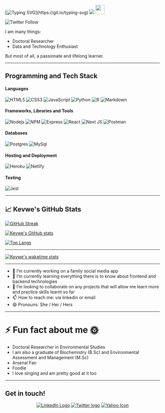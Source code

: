 [![Typing SVG](https://readme-typing-svg.herokuapp.com?color=%23D87093&size=15&lines=Hello+there%2C+nice+to+meet+you.+I+am+Kevwe!)](https://git.io/typing-svg)
![](banner/githubBanner.png) <img src="https://raw.githubusercontent.com/MartinHeinz/MartinHeinz/master/wave.gif" width="30px">

![Twitter Follow](https://img.shields.io/twitter/follow/Kevwe_Olomu?style=social)

I am many things: 
- Doctoral Researcher
- Data and Technology Enthusiast

But most of all, a passionate and lifelong learner.

---

## Programming and Tech Stack
#### Languages
![HTML5](https://img.shields.io/badge/HTML5-E34F26?style=for-the-badge&logo=html5&logoColor=white)
![CSS3](https://img.shields.io/badge/CSS3-1572B6?style=for-the-badge&logo=css3&logoColor=white)
![JavaScript](https://img.shields.io/badge/JavaScript-323330?style=for-the-badge&logo=javascript&logoColor=F7DF1E)
![Python](https://img.shields.io/badge/Python-FFD43B?style=for-the-badge&logo=python&logoColor=306998)
![R](https://img.shields.io/badge/R-563D7C?style=for-the-badge&logo=r&logocolor=blue)
![Markdown](https://img.shields.io/badge/Markdown-000000?style=for-the-badge&logo=markdown&logoColor=white)

#### Frameworks, Libraries and Tools
![Nodejs](https://img.shields.io/badge/Node.js-339933?style=for-the-badge&logo=nodedotjs&logoColor=white)
![NPM](https://img.shields.io/badge/npm-CB3837?style=for-the-badge&logo=npm&logoColor=white)
![Express](https://img.shields.io/badge/Express.js-404D59?style=for-the-badge)
![React](https://img.shields.io/badge/React-20232A?style=for-the-badge&logo=react&logoColor=61DAFB)
![Next JS](https://img.shields.io/badge/Next-black?style=for-the-badge&logo=next.js&logoColor=white)
![Postman](https://img.shields.io/badge/Postman-FF6C37?style=for-the-badge&logo=postman&logoColor=white)

#### Databases
![Postgres](https://img.shields.io/badge/postgres-%23316192.svg?style=for-the-badge&logo=postgresql&logoColor=white)
![MySql](https://img.shields.io/badge/mysql-20232A.svg?style=for-the-badge&logo=msql&logoColor=white)

#### Hosting and Deployment
![Heroku](https://img.shields.io/badge/heroku-%23430098.svg?style=for-the-badge&logo=heroku&logoColor=white)
![Netlify](https://img.shields.io/badge/netlify-%23000000.svg?style=for-the-badge&logo=netlify&logoColor=#00C7B7)

#### Testing
![Jest](https://img.shields.io/badge/-jest-%23C21325?style=for-the-badge&logo=jest&logoColor=white)

---

## &#x1f4c8; Kevwe's GitHub Stats

[![GitHub Streak](http://github-readme-streak-stats.herokuapp.com?user=kevweolomu&theme=dark&background=000000)](https://git.io/streak-stats)

[![Kevwe's GitHub stats](https://github-readme-stats.vercel.app/api?username=kevweolomu&theme=radical&show_icons=true)](https://github.com/kevweolomu)

[![Top Langs](https://github-readme-stats.vercel.app/api/top-langs/?username=kevweolomu&langs_count=8&theme=synthwave)](https://github.com/anuraghazra/github-readme-stats)

--- 

[![Kevwe's wakatime stats](https://github-readme-stats.vercel.app/api/wakatime?username=kevweolomu)](https://github.com/kevweolomu/github-readme-stats)

---

- 🔭 I’m currently working on a family social media app
- 🌱 I’m currently learning everything there is to know about frontend and backend technologies
- 👯 I’m looking to collaborate on any projects that will allow me learn more and practice skills learnt so far
- 📫 How to reach me: via linkedin or email
- 😄 Pronouns: She / Her / Hers

---

# ⚡ Fun fact about me 🌞
- Doctoral Researcher in Environmental Studies
- I am also a graduate of Biochemistry (B.Sc) and Environmental Assessment and Management (M.Sc)
- Arsenal Fan
- Foodie
- I love singing and am pretty good at it too

---

## Get in touch!
<p align="center">
<a href="https://www.linkedin.com/in/kevweolomu/" title="LinkedIn"><img src="https://img.shields.io/badge/LinkedIn-0077B5?style=for-the-badge&logo=linkedin&logoColor=white"  alt="LinkedIn Logo"  /></a> 
<a href="https://twitter.com/Kevwe_Olomu" title="Twitter"><img src="https://img.shields.io/badge/Twitter-1DA1F2?style=for-the-badge&logo=twitter&logoColor=white"  alt="Twitter logo" /></a> 
<!--     <a href="https://kevweolomu.com/">
		<img src="https://img.shields.io/badge/portfolio-1AA260?style=for-the-badge&logo=About.me&logoColor=white" /> </a> --> 
  <a href="mailto:kevweolomu@yahoo.ca" title="Write me an email"><img src="https://img.shields.io/badge/yahoo-D14836?style=for-the-badge&logo=yahoo&logoColor=white"  alt="Yahoo Icon" /></a>
 </p>

